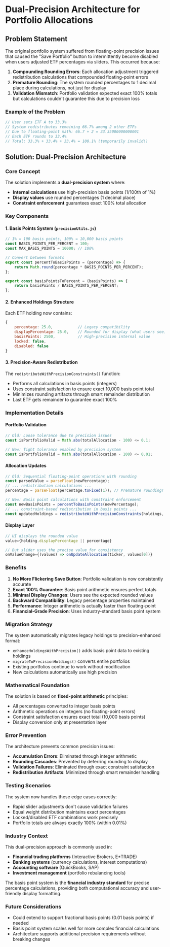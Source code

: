 # Dual-Precision Architecture for Portfolio Allocations

## Problem Statement

The original portfolio system suffered from floating-point precision issues that caused the "Save Portfolio" button to intermittently become disabled when users adjusted ETF percentages via sliders. This occurred because:

1. **Compounding Rounding Errors**: Each allocation adjustment triggered redistribution calculations that compounded floating-point errors
2. **Premature Rounding**: The system rounded percentages to 1 decimal place during calculations, not just for display
3. **Validation Mismatch**: Portfolio validation expected exact 100% totals but calculations couldn't guarantee this due to precision loss

### Example of the Problem

```javascript
// User sets ETF A to 33.3%
// System redistributes remaining 66.7% among 2 other ETFs
// Due to floating-point math: 66.7 ÷ 2 = 33.35000000000001
// Each ETF rounds to 33.4%
// Total: 33.3% + 33.4% + 33.4% = 100.1% (temporarily invalid!)
```

## Solution: Dual-Precision Architecture

### Core Concept

The solution implements a **dual-precision system** where:

- **Internal calculations** use high-precision basis points (1/100th of 1%)
- **Display values** use rounded percentages (1 decimal place)
- **Constraint enforcement** guarantees exact 100% total allocation

### Key Components

#### 1. Basis Points System (`precisionUtils.js`)

```javascript
// 1% = 100 basis points, 100% = 10,000 basis points
const BASIS_POINTS_PER_PERCENT = 100;
const MAX_BASIS_POINTS = 10000; // 100%

// Convert between formats
export const percentToBasisPoints = (percentage) => {
    return Math.round(percentage * BASIS_POINTS_PER_PERCENT);
};

export const basisPointsToPercent = (basisPoints) => {
    return basisPoints / BASIS_POINTS_PER_PERCENT;
};
```

#### 2. Enhanced Holdings Structure

Each ETF holding now contains:

```javascript
{
    percentage: 25.0,           // Legacy compatibility
    displayPercentage: 25.0,    // Rounded for display (what users see)
    basisPoints: 2500,          // High-precision internal value
    locked: false,
    disabled: false
}
```

#### 3. Precision-Aware Redistribution

The `redistributeWithPrecisionConstraints()` function:

- Performs all calculations in basis points (integers)
- Uses constraint satisfaction to ensure exact 10,000 basis point total
- Minimizes rounding artifacts through smart remainder distribution
- Last ETF gets remainder to guarantee exact 100%

### Implementation Details

#### Portfolio Validation

```javascript
// Old: Loose tolerance due to precision issues
const isPortfolioValid = Math.abs(totalAllocation - 100) <= 0.1;

// New: Tight tolerance enabled by precision system
const isPortfolioValid = Math.abs(totalAllocation - 100) <= 0.01;
```

#### Allocation Updates

```javascript
// Old: Sequential floating-point operations with rounding
const parsedValue = parseFloat(newPercentage);
// ... redistribution calculations ...
percentage = parseFloat(percentage.toFixed(1)); // Premature rounding!

// New: Basis point calculations with constraint enforcement
const newBasisPoints = percentToBasisPoints(newPercentage);
// ... constraint-based redistribution in basis points ...
const updatedHoldings = redistributeWithPrecisionConstraints(holdings, ticker, newPercentage);
```

#### Display Layer

```javascript
// UI displays the rounded value
value={holding.displayPercentage || percentage}

// But slider uses the precise value for consistency
onValueChange={(values) => onUpdateAllocation(ticker, values[0])}
```

### Benefits

1. **No More Flickering Save Button**: Portfolio validation is now consistently accurate
2. **Exact 100% Guarantee**: Basis point arithmetic ensures perfect totals
3. **Minimal Display Changes**: Users see the expected rounded values
4. **Backward Compatibility**: Legacy percentage properties maintained
5. **Performance**: Integer arithmetic is actually faster than floating-point
6. **Financial-Grade Precision**: Uses industry-standard basis point system

### Migration Strategy

The system automatically migrates legacy holdings to precision-enhanced format:

- `enhanceHoldingsWithPrecision()` adds basis point data to existing holdings
- `migrateToPrecisionHoldings()` converts entire portfolios
- Existing portfolios continue to work without modification
- New calculations automatically use high precision

### Mathematical Foundation

The solution is based on **fixed-point arithmetic** principles:

- All percentages converted to integer basis points
- Arithmetic operations on integers (no floating-point errors)
- Constraint satisfaction ensures exact total (10,000 basis points)
- Display conversion only at presentation layer

### Error Prevention

The architecture prevents common precision issues:

- **Accumulation Errors**: Eliminated through integer arithmetic
- **Rounding Cascades**: Prevented by deferring rounding to display
- **Validation Failures**: Eliminated through exact constraint satisfaction
- **Redistribution Artifacts**: Minimized through smart remainder handling

### Testing Scenarios

The system now handles these edge cases correctly:

- Rapid slider adjustments don't cause validation failures
- Equal weight distribution maintains exact percentages
- Locked/disabled ETF combinations work precisely
- Portfolio totals are always exactly 100% (within 0.01%)

### Industry Context

This dual-precision approach is commonly used in:

- **Financial trading platforms** (Interactive Brokers, E\*TRADE)
- **Banking systems** (currency calculations, interest computations)
- **Accounting software** (QuickBooks, SAP)
- **Investment management** (portfolio rebalancing tools)

The basis point system is the **financial industry standard** for precise percentage calculations, providing both computational accuracy and user-friendly display formatting.

### Future Considerations

- Could extend to support fractional basis points (0.01 basis points) if needed
- Basis point system scales well for more complex financial calculations
- Architecture supports additional precision requirements without breaking changes
